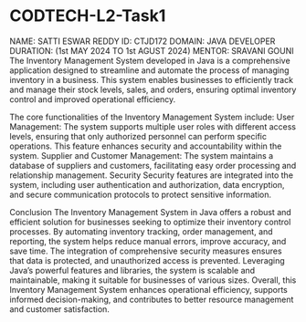 # CODTECH-L2-Task1
NAME: SATTI ESWAR REDDY 
ID: CTJD172 
DOMAIN: JAVA DEVELOPER DURATION: (1st MAY 2024 TO 1st AGUST 2024) 
MENTOR: SRAVANI GOUNI
The Inventory Management System developed in Java is a comprehensive application designed to streamline and automate the process of managing inventory in a business. This system enables businesses to efficiently track and manage their stock levels, sales, and orders, ensuring optimal inventory control and improved operational efficiency.

The core functionalities of the Inventory Management System include:
User Management: The system supports multiple user roles with different access levels, ensuring that only authorized personnel can perform specific operations. This feature enhances security and accountability within the system.
Supplier and Customer Management: The system maintains a database of suppliers and customers, facilitating easy order processing and relationship management.
Security
Security features are integrated into the system, including user authentication and authorization, data encryption, and secure communication protocols to protect sensitive information.

Conclusion
The Inventory Management System in Java offers a robust and efficient solution for businesses seeking to optimize their inventory control processes. By automating inventory tracking, order management, and reporting, the system helps reduce manual errors, improve accuracy, and save time. The integration of comprehensive security measures ensures that data is protected, and unauthorized access is prevented. Leveraging Java’s powerful features and libraries, the system is scalable and maintainable, making it suitable for businesses of various sizes. Overall, this Inventory Management System enhances operational efficiency, supports informed decision-making, and contributes to better resource management and customer satisfaction.
